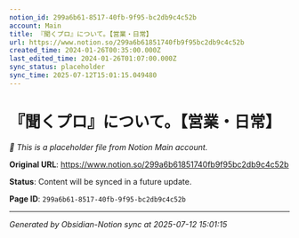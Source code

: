 ```yaml
---
notion_id: 299a6b61-8517-40fb-9f95-bc2db9c4c52b
account: Main
title: 『聞くプロ』について。【営業・日常】
url: https://www.notion.so/299a6b61851740fb9f95bc2db9c4c52b
created_time: 2024-01-26T00:35:00.000Z
last_edited_time: 2024-01-26T01:07:00.000Z
sync_status: placeholder
sync_time: 2025-07-12T15:01:15.049480
---
```


# 『聞くプロ』について。【営業・日常】

*🔄 This is a placeholder file from Notion Main account.*

**Original URL**: https://www.notion.so/299a6b61851740fb9f95bc2db9c4c52b

**Status**: Content will be synced in a future update.

**Page ID**: `299a6b61-8517-40fb-9f95-bc2db9c4c52b`

---

*Generated by Obsidian-Notion sync at 2025-07-12 15:01:15*
